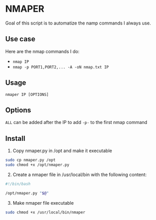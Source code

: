# NMAPER

Goal of this script is to automatize the namp commands I always use.

## Use case

Here are the nmap commands I do:

* `nmap IP`
* `nmap -p PORT1,PORT2,... -A -oN nmap.txt IP`

## Usage

`nmaper IP [OPTIONS]`

## Options

`ALL` can be added after the IP to add `-p-` to the first nmap command

## Install

1. Copy nmaper.py in /opt and make it executable
```bash
sudo cp nmaper.py /opt
sudo chmod +x /opt/nmaper.py
```

2. Create a nmaper file in /usr/local/bin with the following content:
```bash
#!/bin/bash

/opt/nmaper.py "$@"
```

3. Make nmaper file executable
```bash
sudo chmod +x /usr/local/bin/nmaper
```
